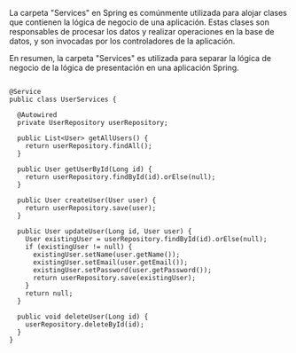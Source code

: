 La carpeta "Services" en Spring es comúnmente utilizada para alojar clases que contienen la lógica de negocio de una aplicación. Estas clases son responsables de procesar los datos y realizar operaciones en la base de datos, y son invocadas por los controladores de la aplicación. 

En resumen, la carpeta "Services" es utilizada para separar la lógica de negocio de la lógica de presentación en una aplicación Spring.
```

@Service
public class UserServices {

  @Autowired
  private UserRepository userRepository;

  public List<User> getAllUsers() {
    return userRepository.findAll();
  }

  public User getUserById(Long id) {
    return userRepository.findById(id).orElse(null);
  }

  public User createUser(User user) {
    return userRepository.save(user);
  }

  public User updateUser(Long id, User user) {
    User existingUser = userRepository.findById(id).orElse(null);
    if (existingUser != null) {
      existingUser.setName(user.getName());
      existingUser.setEmail(user.getEmail());
      existingUser.setPassword(user.getPassword());
      return userRepository.save(existingUser);
    }
    return null;
  }

  public void deleteUser(Long id) {
    userRepository.deleteById(id);
  }
}
```